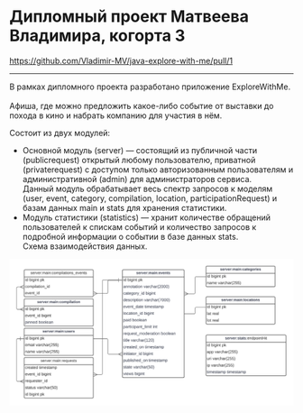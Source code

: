 
# Дипломный проект Матвеева Владимира, когорта 3<br>
https://github.com/Vladimir-MV/java-explore-with-me/pull/1



---
В рамках дипломного проекта разработано приложение ExploreWithMe.<br>
<br>
Афиша, где можно предложить какое-либо событие от выставки до похода в кино и набрать компанию для участия в нём.<br>

Состоит из двух модулей:<br>
- Основной модуль (server) — состоящий из публичной части (publicrequest) открытый любому пользователю,
приватной (privaterequest) с доступом только авторизованным пользователям и 
административной (admin) для администраторов сервиса.<br>
Данный модуль обрабатывает весь спектр запросов к моделям (user, event, category,
compilation, location, participationRequest) и базам данных main и stats для хранения статистики. 
- Модуль статистики (statistics) — хранит количестве обращений пользователей к спискам событий 
и количество запросов к подробной информации о событии в базе данных stats.<br>
Схема взаимодействия данных.<br>

![schema](schema.png)

